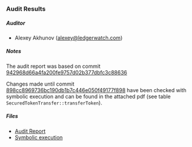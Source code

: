 ### Audit Results

##### Auditor
* Alexey Akhunov (<alexey@ledgerwatch.com>)

##### Notes
The audit report was based on commit [942968d66a4fa200fe9757d02b377dbfc3c88636](https://github.com/safe-global/safe-contracts/commit/942968d66a4fa200fe9757d02b377dbfc3c88636)

Changes made until commit [898cc8969736bc190db1b7c446e050f49177f898](https://github.com/safe-global/safe-contracts/commit/898cc8969736bc190db1b7c446e050f49177f898) have been checked with symbolic execution and can be found in the attached pdf (see table `SecuredTokenTransfer::transferToken`).

##### Files
* [Audit Report](Gnosis_Safe_Audit_Report.pdf)
* [Symbolic execution](Gnosis_Safe_Symbolic_Execution.pdf)

